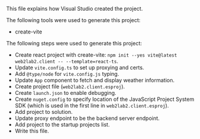 This file explains how Visual Studio created the project.

The following tools were used to generate this project:
- create-vite

The following steps were used to generate this project:
- Create react project with create-vite: `npm init --yes vite@latest web2lab2.client -- --template=react-ts`.
- Update `vite.config.ts` to set up proxying and certs.
- Add `@type/node` for `vite.config.js` typing.
- Update `App` component to fetch and display weather information.
- Create project file (`web2lab2.client.esproj`).
- Create `launch.json` to enable debugging.
- Create `nuget.config` to specify location of the JavaScript Project System SDK (which is used in the first line in `web2lab2.client.esproj`).
- Add project to solution.
- Update proxy endpoint to be the backend server endpoint.
- Add project to the startup projects list.
- Write this file.
